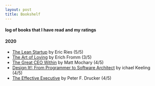```yaml
---
layout: post
title: Bookshelf  
---
```


#### log of books that I have read and my ratings   

#### 2020 
* [The Lean Startup](https://www.goodreads.com/book/show/10127019-the-lean-startup) by Eric Ries (5/5) 
* [The Art of Loving](https://www.goodreads.com/book/show/14142.The_Art_of_Loving) by  Erich Fromm (3/5)
* [The Great CEO Within](https://www.goodreads.com/book/show/48691943-the-great-ceo-within) by Matt Mochary (4/5)  
* [Design It!: From Programmer to Software Architect](https://www.goodreads.com/book/show/31670678-design-it) by ichael Keeling (4/5)  
* [The Effective Executive](https://www.goodreads.com/book/show/48019.The_Effective_Executive?from_search=true&from_srp=true&qid=z8uYKRU0a8&rank=1) by Peter F. Drucker (4/5)      